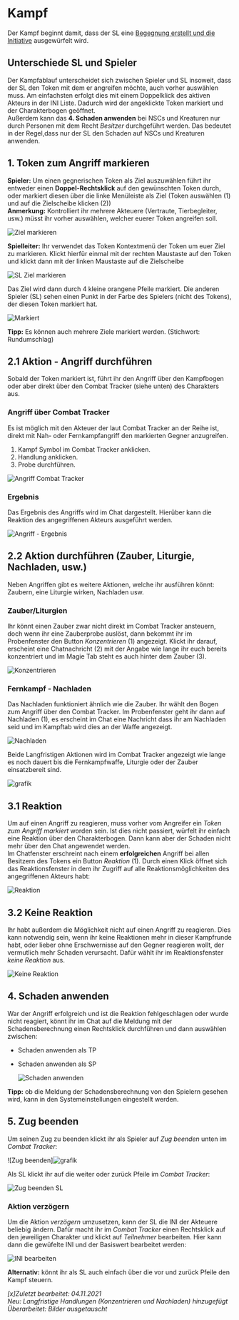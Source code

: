 # Kampf
Der Kampf beginnt damit, dass der SL eine [Begegnung erstellt und die Initiative](de-begegnung_und_initiative) ausgewürfelt wird.  

## Unterschiede SL und Spieler
Der Kampfablauf unterscheidet sich zwischen Spieler und SL insoweit, dass der SL den Token mit dem er angreifen möchte, auch vorher auswählen muss. Am einfachsten erfolgt dies mit einem Doppelklick des aktiven Akteurs in der INI Liste. Dadurch wird der angeklickte Token markiert und der Charakterbogen geöffnet.  
Außerdem kann das **4. Schaden anwenden** bei NSCs und Kreaturen nur durch Personen mit dem Recht *Besitzer* durchgeführt werden. Das bedeutet in der Regel,dass nur der SL den Schaden auf NSCs und Kreaturen anwenden.

## 1. Token zum Angriff markieren
**Spieler:** Um einen gegnerischen Token als Ziel auszuwählen führt ihr entweder einen **Doppel-Rechtsklick** auf den gewünschten Token durch, oder markiert diesen über die linke Menüleiste als Ziel (Token auswählen (1) und auf die Zielscheibe klicken (2))  
**Anmerkung:** Kontrolliert ihr mehrere Akteuere (Vertraute, Tierbegleiter, usw.) müsst ihr vorher auswählen, welcher euerer Token angreifen soll.
  
  ![Ziel markieren](de/images/de-kampf_0.png)
  
**Spielleiter:** Ihr verwendet das Token Kontextmenü der Token um euer Ziel zu markieren. Klickt hierfür einmal mit der rechten Maustaste auf den Token und klickt dann mit der linken Maustaste auf die Zielscheibe 
    
  ![SL Ziel markieren](de/images/de-kampf_1.png)
  
Das Ziel wird dann durch 4 kleine orangene Pfeile markiert. Die anderen Spieler (SL) sehen einen Punkt in der Farbe des Spielers (nicht des Tokens), der diesen Token markiert hat.
  
  ![Markiert](de/images/de-kampf_2.png)

  
**Tipp:** Es können auch mehrere Ziele markiert werden. (Stichwort: Rundumschlag)
  
## 2.1 Aktion - Angriff durchführen
Sobald der Token markiert ist, führt ihr den Angriff über den Kampfbogen oder aber direkt über den Combat Tracker (siehe unten) des Charakters aus.  

### Angriff über Combat Tracker
Es ist möglich mit den Akteuer der laut Combat Tracker an der Reihe ist, direkt mit Nah- oder Fernkampfangriff den markierten Gegner anzugreifen.
1. Kampf Symbol im Combat Tracker anklicken.
2. Handlung anklicken.  
3. Probe durchführen.
  
  ![Angriff Combat Tracker](de/images/de-kampf_0.png)
  
### Ergebnis
Das Ergebnis des Angriffs wird im Chat dargestellt. Hierüber kann die Reaktion des angegriffenen Akteurs ausgeführt werden.  
  
  ![Angriff - Ergebnis](de/images/de-kampf_1.png)
  
## 2.2 Aktion durchführen (Zauber, Liturgie, Nachladen, usw.)
Neben Angriffen gibt es weitere Aktionen, welche ihr ausführen könnt: Zaubern, eine Liturgie wirken, Nachladen usw.  

### Zauber/Liturgien
Ihr könnt einen Zauber zwar nicht direkt im Combat Tracker ansteuern, doch wenn ihr eine Zauberprobe auslöst, dann bekommt ihr im Probenfenster den Button _Konzentrieren_ (1) angezeigt. Klickt ihr darauf, erscheint eine Chatnachricht (2) mit der Angabe wie lange ihr euch bereits konzentriert und im Magie Tab steht es auch hinter dem Zauber (3).  
  
![Konzentrieren](de/images/de-kampf_0.png)  
  
### Fernkampf - Nachladen
Das Nachladen funktioniert ähnlich wie die Zauber. Ihr wählt den Bogen zum Angriff über den Combat Tracker. Im Probenfenster geht ihr dann auf Nachladen (1), es erscheint im Chat eine Nachricht dass ihr am Nachladen seid und im Kampftab wird dies an der Waffe angezeigt.  
  
![Nachladen](de/images/de-kampf_1.png)  
  
Beide Langfristigen Aktionen wird im Combat Tracker angezeigt wie lange es noch dauert bis die Fernkampfwaffe, Liturgie oder der Zauber einsatzbereit sind.  
  
![grafik](de/images/de-kampf_2.png)  
  
## 3.1 Reaktion 
Um auf einen Angriff zu reagieren, muss vorher vom Angreifer ein *Token zum Angriff markiert* worden sein. Ist dies nicht passiert, würfelt ihr einfach eine Reaktion über den Charakterbogen. Dann kann aber der Schaden nicht mehr über den Chat angewendet werden.  
Im Chatfenster erschreint nach einem **erfolgreichen** Angriff bei allen Besitzern des Tokens ein Button *Reaktion* (1). Durch einen Klick öffnet sich das Reaktionsfenster in dem ihr Zugriff auf alle Reaktionsmöglichkeiten des angegriffenen Akteurs habt:  
  
![Reaktion](de/images/de-kampf_0.png)
  
## 3.2 Keine Reaktion
Ihr habt außerdem die Möglichkeit nicht auf einen Angriff zu reagieren. Dies kann notwendig sein, wenn ihr keine Reaktionen mehr in dieser Kampfrunde habt, oder lieber ohne Erschwernisse auf den Gegner reagieren wollt, der vermutlich mehr Schaden verursacht. Dafür wählt ihr im Reaktionsfenster *keine Reaktion* aus.  
  
![Keine Reaktion](de/images/de-kampf_0.png)

## 4. Schaden anwenden
War der Angriff erfolgreich und ist die Reaktion fehlgeschlagen oder wurde nicht reagiert, könnt ihr im Chat auf die Meldung mit der Schadensberechnung einen Rechtsklick durchführen und dann auswählen zwischen:
* Schaden anwenden als TP
* Schaden anwenden als SP
  
  ![Schaden anwenden](de/images/de-kampf_0.png)
  
**Tipp:** ob die Meldung der Schadensberechnung von den Spielern gesehen wird, kann in den Systemeinstellungen eingestellt werden.

## 5. Zug beenden
Um seinen Zug zu beenden klickt ihr als Spieler auf *Zug beenden* unten im *Combat Tracker*:
  
  ![Zug beenden]![grafik](de/images/de-kampf_0.png)  

Als SL klickt ihr auf die weiter oder zurück Pfeile im *Combat Tracker*:
  
  ![Zug beenden SL](de/images/de-kampf_1.png)  

### Aktion verzögern
Um die Aktion *verzögern* umzusetzen, kann der SL die INI der Akteuere beliebig ändern. Dafür macht ihr im *Combat Tracker* einen Rechtsklick auf den jeweiligen Charakter und  klickt auf *Teilnehmer* bearbeiten. Hier kann dann die gewüfelte INI und der Basiswert bearbeitet werden:
  
  ![INI bearbeiten](de/images/de-kampf_2.png)
  
**Alternativ:** könnt ihr als SL auch einfach über die vor und zurück Pfeile den Kampf steuern.

*[x]Zuletzt bearbeitet: 04.11.2021*  
*Neu: Langfristige Handlungen (Konzentrieren und Nachladen) hinzugefügt*  
*Überarbeitet: Bilder ausgetauscht*
